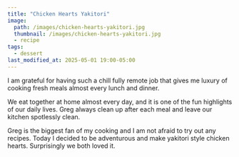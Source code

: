 ```yaml
---
title: "Chicken Hearts Yakitori"
image: 
  path: /images/chicken-hearts-yakitori.jpg
  thumbnail: /images/chicken-hearts-yakitori.jpg
  - recipe
tags:
  - dessert
last_modified_at: 2025-05-01 19:00-05:00
---
```


I am grateful for having such a chill fully remote job that gives me luxury of cooking fresh meals almost every lunch and dinner. 

We eat together at home almost every day, and it is one of the fun highlights of our daily lives. Greg always clean up after each meal and leave our kitchen spotlessly clean.

Greg is the biggest fan of my cooking and I am not afraid to try out any recipes. Today I decided to be adventurous and make yakitori style chicken hearts. Surprisingly we both loved it.
